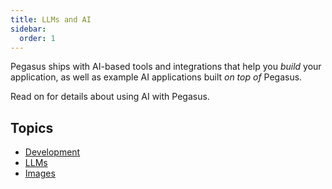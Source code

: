 ```yaml
---
title: LLMs and AI
sidebar:
  order: 1
---
```


Pegasus ships with AI-based tools and integrations that help you *build* your application,
as well as example AI applications built *on top of* Pegasus.

Read on for details about using AI with Pegasus.

## Topics

- [Development](development.md)
- [LLMs](llms.md) 
- [Images](images.md)
